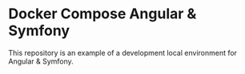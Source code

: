 # Docker Compose Angular & Symfony
This repository is an example of a development local environment for Angular & Symfony.
